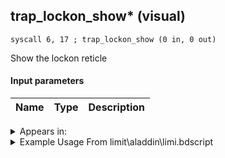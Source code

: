 ## trap_lockon_show* (visual)

`syscall 6, 17 ; trap_lockon_show (0 in, 0 out)`

Show the lockon reticle

#### Input parameters
| Name | Type | Description
|------|------|------------




<details>
	<summary>Appears in:</summary>
| filename | Entity (obj)
|----------|-------------
| limit\aladdin\limi.bdscript       |           
| limit\auron\limi.bdscript       |           
| limit\sparrow\limi.bdscript       |           

</details>

<details>
	<summary>Example Usage From limit\aladdin\limi.bdscript</summary>
```
L3641:
 popToSp 0
 pushFromFSp 0
 gosub 4, L3420
 syscall 6, 17 ; trap_lockon_show (0 in, 0 out)
 ret
```
</details>

